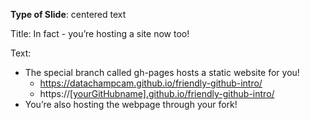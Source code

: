 **Type of Slide**: centered text

Title: In fact - you’re hosting a site now too!

Text: 

* The special branch called gh-pages hosts a static website for you!
  * https://datachampcam.github.io/friendly-github-intro/
  * https://[[yourGitHubname\].github.io/friendly-github-intro/](https://kirstiejane.github.io/friendly-github-intro/)
* You’re also hosting the webpage through your fork!

